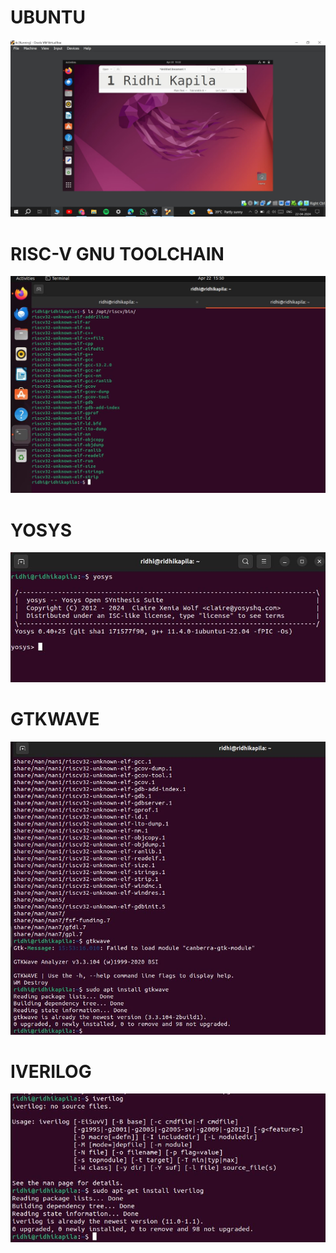 # UBUNTU

<img src = "https://github.com/ridhikapila27/vsdsquadron-mini-internship/blob/main/ubuntu.JPG?raw=true" />

# RISC-V GNU TOOLCHAIN

<img src = "https://github.com/ridhikapila27/vsdsquadron-mini-internship/blob/main/TASK1/gcc_risc.JPG?raw=true" />

# YOSYS

<img src = "https://github.com/ridhikapila27/vsdsquadron-mini-internship/blob/main/yosys.JPG?raw=true" />

# GTKWAVE

<img src = "https://github.com/ridhikapila27/vsdsquadron-mini-internship/blob/main/TASK1/gtkwave.JPG?raw=true" />

# IVERILOG

<img src = "https://github.com/ridhikapila27/vsdsquadron-mini-internship/blob/main/iverilog.JPG?raw=true" />
